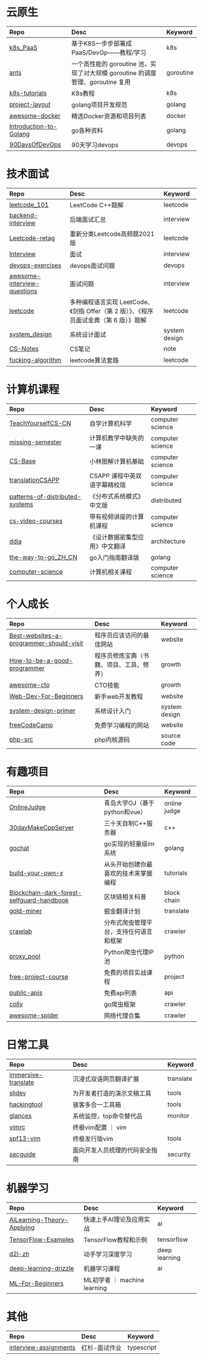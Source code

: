 # 云原生

| Repo | Desc | Keyword |
| :---- | :---- | :---- |
| [k8s_PaaS](https://github.com/ben1234560/k8s_PaaS) | 基于K8S一步步部署成PaaS/DevOp——教程/学习 | k8s |
| [ants](https://github.com/panjf2000/ants) | 一个高性能的 goroutine 池，实现了对大规模 goroutine 的调度管理、goroutine 复用 | goroutine |
| [k8s-tutorials](https://github.com/guangzhengli/k8s-tutorials) | K8s教程 | k8s |
| [project-layout](https://github.com/golang-standards/project-layout) | golang项目开发规范 | golang |
| [awesome-docker](https://github.com/veggiemonk/awesome-docker) | 精选Docker资源和项目列表 | docker |
| [Introduction-to-Golang](https://github.com/0voice/Introduction-to-Golang) | go各种资料 | golang |
| [90DaysOfDevOps](https://github.com/MichaelCade/90DaysOfDevOps) | 90天学习devops | devops |

# 技术面试
| Repo | Desc | Keyword |
| :---- | :---- | :---- |
| [leetcode_101](https://github.com/changgyhub/leetcode_101)   | LeetCode C++题解 | leetcode |
| [backend-interview](https://github.com/yongxinz/backend-interview) | 后端面试汇总 | interview |
| [Leetcode-retag](https://github.com/resumejob/Leetcode-retag) | 重新分类Leetcode高频题2021版 | leetcode |
| [Interview](https://github.com/apachecn/Interview) | 面试 | interview |
| [devops-exercises](https://github.com/bregman-arie/devops-exercises) | devops面试问题 | devops |
| [awesome-interview-questions](https://github.com/DopplerHQ/awesome-interview-questions) | 面试问题 | interview |
| [leetcode](https://github.com/doocs/leetcode) | 多种编程语言实现 LeetCode、《剑指 Offer（第 2 版）》、《程序员面试金典（第 6 版）》题解 | leetcode |
| [system_design](https://github.com/shashank88/system_design) | 系统设计面试 | system design |
| [CS-Notes](https://github.com/CyC2018/CS-Notes) | CS笔记 | note |
| [fucking-algorithm](https://github.com/labuladong/fucking-algorithm) | leetcode算法套路 | leetcode |

# 计算机课程
| Repo | Desc | Keyword |
| :---- | :---- | :---- |
| [TeachYourselfCS-CN](https://github.com/izackwu/TeachYourselfCS-CN) | 自学计算机科学 | computer science |
| [missing-semester](https://github.com/missing-semester/missing-semester) | 计算机教学中缺失的一课 | computer science |
| [CS-Base](https://github.com/xiaolincoder/CS-Base) | 小林图解计算机基础 | computer science |
| [translationCSAPP](https://github.com/EugeneLiu/translationCSAPP) | CSAPP 课程中英双语字幕精校版 | computer science |
| [patterns-of-distributed-systems](https://github.com/dreamhead/patterns-of-distributed-systems) | 《分布式系统模式》中文版 | distributed |
| [cs-video-courses](https://github.com/Developer-Y/cs-video-courses) | 带有视频讲座的计算机课程 | computer science |
| [ddia](https://github.com/Vonng/ddia) | 《设计数据密集型应用》中文翻译 | architecture |
| [the-way-to-go_ZH_CN](https://github.com/unknwon/the-way-to-go_ZH_CN) | go入门指南翻译版 | golang |
| [computer-science](https://github.com/ossu/computer-science) | 计算机相关课程 | computer science |

# 个人成长
| Repo | Desc | Keyword |
| :---- | :---- | :---- |
| [Best-websites-a-programmer-should-visit](https://github.com/sdmg15/Best-websites-a-programmer-should-visit) | 程序员应该访问的最佳网站 | website |
| [How-to-be-a-good-programmer](https://github.com/niudai/How-to-be-a-good-programmer) | 程序员修炼宝典（书籍、项目、工具、修养） | growth |
| [awesome-cto](https://github.com/kuchin/awesome-cto) | CTO技能 | growth |
| [Web-Dev-For-Beginners](https://github.com/microsoft/Web-Dev-For-Beginners) | 新手web开发教程 | website |
| [system-design-primer](https://github.com/donnemartin/system-design-primer) | 系统设计入门 | system design |
| [freeCodeCamp](https://github.com/freeCodeCamp/freeCodeCamp) | 免费学习编程的网站 | website |
| [php-src](https://github.com/php/php-src) | php内核源码 | source code |

# 有趣项目
| Repo | Desc | Keyword |
| :---- | :---- | :---- |
| [OnlineJudge](https://github.com/QingdaoU/OnlineJudge) | 青岛大学OJ（基于python和vue） | online judge |
| [30dayMakeCppServer](https://github.com/yuesong-feng/30dayMakeCppServer) | 三十天自制C++服务器  | c++ |
| [gochat](https://github.com/LockGit/gochat) | go实现的轻量级im系统 | golang |
| [build-your-own-x](https://github.com/codecrafters-io/build-your-own-x) | 从头开始创建你最喜欢的技术来掌握编程 | tutorials |
| [Blockchain-dark-forest-selfguard-handbook](https://github.com/slowmist/Blockchain-dark-forest-selfguard-handbook) | 区块链相关科普 | block chain |
| [gold-miner](https://github.com/xitu/gold-miner) | 掘金翻译计划 | translate |
| [crawlab](https://github.com/crawlab-team/crawlab) | 分布式爬虫管理平台，支持任何语言和框架 | crawler |
| [proxy_pool](https://github.com/jhao104/proxy_pool) | Python爬虫代理IP池 | python |
| [free-project-course](https://github.com/resumejob/free-project-course) | 免费的项目实战课程 | project |
| [public-apis](https://github.com/public-apis/public-apis) | 免费api列表 | api |
| [colly](https://github.com/gocolly/colly) | go爬虫框架 | crawler |
| [awesome-spider](https://github.com/facert/awesome-spider) | 网络代理合集 | crawler |

# 日常工具
| Repo | Desc | Keyword |
| :---- | :---- | :---- |
| [immersive-translate](https://github.com/immersive-translate/immersive-translate) | 沉浸式双语网页翻译扩展  | translate |
| [slidev](https://github.com/slidevjs/slidev) | 为开发者打造的演示文稿工具 | tools |
| [hackingtool](https://github.com/Z4nzu/hackingtool) | 骇客多合一工具箱 | tools |
| [glances](https://github.com/nicolargo/glances) | 系统监控，top命令替代品 | monitor |
| [vimrc](https://github.com/amix/vimrc) | 终极vim配置 ｜ vim |
| [spf13-vim](https://github.com/spf13/spf13-vim) | 终极发行版vim | tools |
| [secguide](https://github.com/Tencent/secguide) | 面向开发人员梳理的代码安全指南 | security |

# 机器学习
| Repo | Desc | Keyword |
| :---- | :---- | :---- |
| [AiLearning-Theory-Applying](https://github.com/ben1234560/AiLearning-Theory-Applying) | 快速上手AI理论及应用实战 | ai |
| [TensorFlow-Examples](https://github.com/aymericdamien/TensorFlow-Examples) | TensorFlow教程和示例 | tensorflow |
| [d2l-zh](https://github.com/d2l-ai/d2l-zh) | 动手学习深度学习 | deep learning |
| [deep-learning-drizzle](https://github.com/kmario23/deep-learning-drizzle) | 机器学习课程 | ai |
| [ML-For-Beginners](https://github.com/microsoft/ML-For-Beginners) | ML初学者 ｜ machine learning |

# 其他
| Repo | Desc | Keyword |
| :---- | :---- | :---- |
| [interview-assignments](https://github.com/scdt-china/interview-assignments) | 红杉-面试作业 | typescript |
